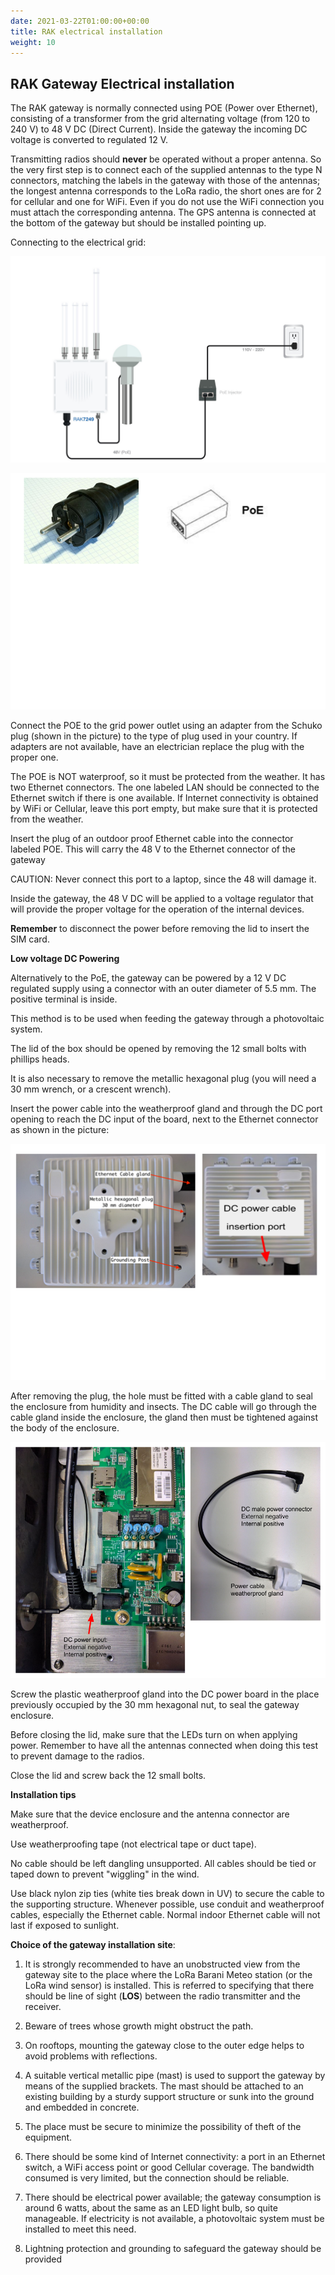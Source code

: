 ```yaml
---
date: 2021-03-22T01:00:00+00:00
title: RAK electrical installation
weight: 10
---
```


## RAK Gateway Electrical installation

The RAK gateway is normally connected using POE (Power over Ethernet),
consisting of a transformer from the grid alternating voltage (from 120
to 240 V) to 48 V DC (Direct Current). Inside the gateway the incoming
DC voltage is converted to regulated 12 V.

Transmitting radios should **never** be operated without a proper
antenna. So the very first step is to connect each of the supplied
antennas to the type N connectors, matching the labels in the gateway
with those of the antennas; the longest antenna corresponds to the LoRa
radio, the short ones are for 2 for cellular and one for WiFi. Even if
you do not use the WiFi connection you must attach the corresponding
antenna. The GPS antenna is connected at the bottom of the gateway but
should be installed pointing up.

Connecting to the electrical grid:

![](images/img_rak_gateway_electrical_installation/media/image4.png)

![](images/img_rak_gateway_electrical_installation/media/image1.png)

Connect the POE to the grid power outlet using an adapter from the
Schuko plug (shown in the picture) to the type of plug used in your
country. If adapters are not available, have an electrician replace the
plug with the proper one.

The POE is NOT waterproof, so it must be protected from the weather. It
has two Ethernet connectors. The one labeled LAN should be connected to
the Ethernet switch if there is one available. If Internet connectivity
is obtained by WiFi or Cellular, leave this port empty, but make sure
that it is protected from the weather.

Insert the plug of an outdoor proof Ethernet cable into the connector
labeled POE. This will carry the 48 V to the Ethernet connector of the
gateway

CAUTION: Never connect this port to a laptop, since the 48 will damage
it.

Inside the gateway, the 48 V DC will be applied to a voltage regulator
that will provide the proper voltage for the operation of the internal
devices.

**Remember** to disconnect the power before removing the lid to insert
the SIM card.

**Low voltage DC Powering**

Alternatively to the PoE, the gateway can be powered by a 12 V DC
regulated supply using a connector with an outer diameter of 5.5 mm. The
positive terminal is inside.

This method is to be used when feeding the gateway through a
photovoltaic system.

The lid of the box should be opened by removing the 12 small bolts with
phillips heads.

It is also necessary to remove the metallic hexagonal plug (you will
need a 30 mm wrench, or a crescent wrench).

Insert the power cable into the weatherproof gland and through the DC
port opening to reach the DC input of the board, next to the Ethernet
connector as shown in the picture:

![](images/img_rak_gateway_electrical_installation/media/image2.png)

After removing the plug, the hole must be fitted with a cable gland to
seal the enclosure from humidity and insects. The DC cable will go
through the cable gland inside the enclosure, the gland then must be
tightened against the body of the enclosure.

![](images/img_rak_gateway_electrical_installation/media/image3.png)

Screw the plastic weatherproof gland into the DC power board in the
place previously occupied by the 30 mm hexagonal nut, to seal the
gateway enclosure.

Before closing the lid, make sure that the LEDs turn on when applying
power. Remember to have all the antennas connected when doing this test
to prevent damage to the radios.

Close the lid and screw back the 12 small bolts.

**Installation tips**

Make sure that the device enclosure and the antenna connector are
weatherproof.

Use weatherproofing tape (not electrical tape or duct tape).

No cable should be left dangling unsupported. All cables should be tied
or taped down to prevent "wiggling" in the wind.

Use black nylon zip ties (white ties break down in UV) to secure the
cable to the supporting structure. Whenever possible, use conduit and
weatherproof cables, especially the Ethernet cable. Normal indoor
Ethernet cable will not last if exposed to sunlight.

**Choice of the gateway installation site**:

1.  It is strongly recommended to have an unobstructed view from the gateway site to the place where the LoRa Barani Meteo station (or the LoRa wind sensor) is installed. This is referred to specifying that there should be line of sight (**LOS**) between the radio transmitter and the receiver.

2.  Beware of trees whose growth might obstruct the path.

3.  On rooftops, mounting the gateway close to the outer edge helps to avoid problems with reflections.

4.  A suitable vertical metallic pipe (mast) is used to support the gateway by means of the supplied brackets. The mast should be attached to an existing building by a sturdy support structure or sunk into the ground and embedded in concrete.

5.  The place must be secure to minimize the possibility of theft of the equipment.

6.  There should be some kind of Internet connectivity: a port in an Ethernet switch, a WiFi access point or good Cellular coverage. The bandwidth consumed is very limited, but the connection should be reliable.

7.  There should be electrical power available; the gateway consumption is around 6 watts, about the same as an LED light bulb, so quite manageable. If electricity is not available, a photovoltaic system must be installed to meet this need.

8.  Lightning protection and grounding to safeguard the gateway should be provided

